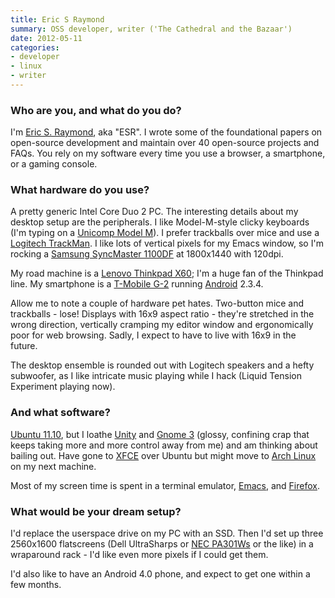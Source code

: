```yaml
---
title: Eric S Raymond
summary: OSS developer, writer ('The Cathedral and the Bazaar')
date: 2012-05-11
categories:
- developer
- linux
- writer
---
```


### Who are you, and what do you do?

I'm [Eric S. Raymond](http://www.catb.org/~esr/ "Eric's website."), aka "ESR". I wrote some of the foundational papers on open-source development and maintain over 40 open-source projects and FAQs. You rely on my software every time you use a browser, a smartphone, or a gaming console.

### What hardware do you use?

A pretty generic Intel Core Duo 2 PC. The interesting details about my desktop setup are the peripherals. I like Model-M-style clicky keyboards (I'm typing on a [Unicomp Model M][model-m]). I prefer trackballs over mice and use a [Logitech TrackMan][trackman-marble]. I like lots of vertical pixels for my Emacs window, so I'm rocking a [Samsung SyncMaster 1100DF][syncmaster-1100df] at 1800x1440 with 120dpi.

My road machine is a [Lenovo Thinkpad X60][thinkpad-x60]; I'm a huge fan of the Thinkpad line. My smartphone is a [T-Mobile G-2][g2] running [Android][] 2.3.4.

Allow me to note a couple of hardware pet hates. Two-button mice and trackballs - lose! Displays with 16x9 aspect ratio - they're stretched in the wrong direction, vertically cramping my editor window and ergonomically poor for web browsing. Sadly, I expect to have to live with 16x9 in the future.

The desktop ensemble is rounded out with Logitech speakers and a hefty subwoofer, as I like intricate music playing while I hack (Liquid Tension Experiment playing now).

### And what software?

[Ubuntu 11.10][ubuntu], but I loathe [Unity][unity.2] and [Gnome 3][gnome] (glossy, confining crap that keeps taking more and more control away from me) and am thinking about bailing out. Have gone to [XFCE][] over Ubuntu but might move to [Arch Linux][arch-linux] on my next machine.

Most of my screen time is spent in a terminal emulator, [Emacs][], and [Firefox][].

### What would be your dream setup?

I'd replace the userspace drive on my PC with an SSD. Then I'd set up three 2560x1600 flatscreens (Dell UltraSharps or [NEC PA301Ws][pa301w] or the like) in a wraparound rack - I'd like even more pixels if I could get them.

I'd also like to have an Android 4.0 phone, and expect to get one within a few months.

[android]: https://developers.google.com/android/?csw=1 "A mobile phone platform."
[arch-linux]: https://www.archlinux.org/ "A Linux distro."
[emacs]: http://www.gnu.org/software/emacs/ "A free open-source text editor."
[firefox]: https://www.mozilla.org/en-US/firefox/new/ "A cross-platform open-source web browser."
[g2]: https://en.wikipedia.org/wiki/LG_G2 "An Android smartphone."
[gnome]: https://www.gnome.org/ "A desktop system for *nix operating systems."
[model-m]: https://en.wikipedia.org/wiki/Model_M_keyboard "A keyboard."
[pa301w]: https://www.necdisplay.com/p/desktop-monitors/pa301w-bk?type=support "A 30 inch widescreen monitor."
[syncmaster-1100df]: https://www.amazon.com/Samsung-SyncMaster-1100DF-Monitor-Black/dp/B0000B0SNW "A 21 inch CRT monitor."
[thinkpad-x60]: http://www.thinkwiki.org/wiki/Category:X60s "A 12.1 inch PC laptop."
[trackman-marble]: https://www.logitech.com/en-us/product/trackman-marble "A trackball."
[ubuntu]: https://www.ubuntu.com/ "A Unix distribution."
[unity.2]: http://unity.ubuntu.com/projects/unity/ "A desktop and notebook environment."
[xfce]: https://www.xfce.org/ "A lightweight UNIX-like desktop environment."
